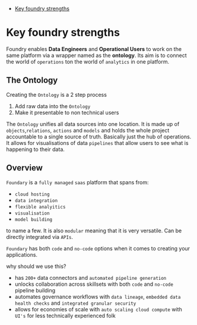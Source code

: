 - [Key foundry strengths](#key-foundry-strengths)

# Key foundry strengths

Foundry enables **Data Engineers** and **Operational Users** to work on the same platform via a wrapper named as the **ontology**. Its aim is to connect the world of `operations` ton the world of `analytics` in one platform.

## The Ontology

Creating the `Ontology` is a 2 step process
1. Add raw data into the `Ontology`
2. Make it presentable to non technical users

The `Ontology` unifies all data sources into one location. It is made up of `objects`,`relations`, `actions` and `models` and holds the whole project accountable to a single source of truth. Basically just the hub of operations. It allows for visualisations of data `pipelines` that allow users to see what is happening to their data.

## Overview
`Foundary` is a `fully managed` `saas` platform that spans from:
- `cloud hosting`
- `data integration`
- `flexible analyitics`
- `visualisation`
- `model building`

to name a few. It is also `modular` meaning that it is very versatile. Can be directly integrated via `APIs`. 

`Foundary` has both `code` and `no-code` options when it comes to creating your applications.

why should we use this?
- has `200+` data connectors and `automated pipeline generation`
- unlocks collaboration across skillsets with both `code` and `no-code` pipeline building
- automates governance workflows with `data lineage`, `embedded data health checks` and `integrated granular security`
- allows for economies of scale with `auto scaling cloud compute` with `UI's` for less technically experienced folk
